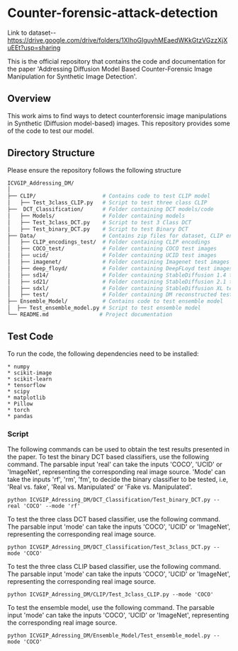 # Counter-forensic-attack-detection


Link to dataset--https://drive.google.com/drive/folders/1XIhoGIguyhMEaedWKkGtzVGzzXjXuEEt?usp=sharing

This is the official repository that contains the code and documentation for the paper 'Addressing Diffusion Model Based Counter-Forensic Image Manipulation for Synthetic Image Detection'.

## Overview

This work aims to find ways to detect counterforensic image manipulations in Synthetic (Diffusion model-based) images. This repository provides some of the code to test our model.

## Directory Structure
Please ensure the repository follows the following structure
```bash
ICVGIP_Addressing_DM/
│
├── CLIP/                     # Contains code to test CLIP model
│   ├── Test_3class_CLIP.py   # Script to test three class CLIP
├──  DCT_Classification/      # Folder containing DCT models/code
│   ├── Models/               # Folder containing models
│   ├── Test_3class_DCT.py    # Script to test 3 Class DCT
│   ├── Test_binary_DCT.py    # Script to test Binary DCT
├── Data/                     # Contains zip files for dataset, CLIP encodings
│   ├── CLIP_encodings_test/  # Folder containing CLIP encodings
│   ├── COCO_test/            # Folder containing COCO test images
│   ├── ucid/                 # Folder containing UCID test images
│   ├── imagenet/             # Folder containing Imagenet test images
│   ├── deep_floyd/           # Folder containing DeepFLoyd test images
│   ├── sd14/                 # Folder containing StableDiffusion 1.4 test images
│   ├── sd21/                 # Folder containing StableDiffusion 2.1 test images
│   ├── sdxl/                 # Folder containing StableDiffusion XL test images
│   ├── test/                 # Folder containing DM reconstructed test images
├── Ensemble_Model/           # Contains code to test ensemble model 
│  ├── Test_ensemble_model.py # Script to test ensemble model             
└── README.md                # Project documentation
```
## Test Code
To run the code, the following dependencies need to be installed:
```
* numpy
* scikit-image
* scikit-learn
* tensorflow
* scipy
* matplotlib
* Pillow
* torch
* pandas
```

### Script
The following commands can be used to obtain the test results presented in the paper.
To test the binary DCT based classifiers, use the following command. The parsable input 'real' can take the inputs 'COCO', 'UCID' or 'ImageNet', representing the corresponding real image source. 'Mode' can take the inputs 'rf', 'rm', 'fm', to decide the binary classifier to be tested, i.e, 'Real vs. fake', 'Real vs. Manipulated' or 'Fake vs. Manipulated'. 
```
python ICVGIP_Adressing_DM/DCT_Classification/Test_binary_DCT.py --real 'COCO' --mode 'rf'
```
To test the three class DCT based classifier, use the following command. The parsable input 'mode' can take the inputs 'COCO', 'UCID' or 'ImageNet', representing the corresponding real image source.
```
python ICVGIP_Adressing_DM/DCT_Classification/Test_3class_DCT.py --mode 'COCO'
```
To test the three class CLIP based classifier, use the following command. The parsable input 'mode' can take the inputs 'COCO', 'UCID' or 'ImageNet', representing the corresponding real image source.
```
python ICVGIP_Adressing_DM/CLIP/Test_3class_CLIP.py --mode 'COCO'
```
To test the ensemble model, use the following command. The parsable input 'mode' can take the inputs 'COCO', 'UCID' or 'ImageNet', representing the corresponding real image source.
```
python ICVGIP_Adressing_DM/Ensemble_Model/Test_ensemble_model.py --mode 'COCO'
```


